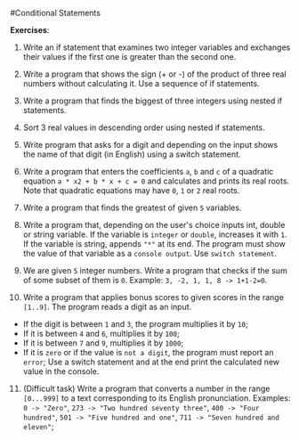 #Conditional Statements

**Exercises**:

01. Write an if statement that examines two integer variables and exchanges their values if the first one is greater than the second one.

02. Write a program that shows the sign (+ or -) of the product of three real numbers without calculating it. Use a sequence of if statements.

03. Write a program that finds the biggest of three integers using nested if statements.

04. Sort 3 real values in descending order using nested if statements.

05. Write program that asks for a digit and depending on the input shows the name of that digit (in English) using a switch statement.

06. Write a program that enters the coefficients ``a``, ``b`` and ``c`` of a quadratic equation ``a * x2 + b * x + c = 0`` and calculates and prints its real roots. Note that quadratic equations may have ``0``, ``1`` or ``2`` real roots.

07. Write a program that finds the greatest of given ``5`` variables.

08. Write a program that, depending on the user's choice inputs int, double or string variable. If the variable is ``integer`` or ``double``, increases it with ``1``. If the variable is string, appends ``"*"`` at its end. The program must show the value of that variable as a ``console output``. Use ``switch statement``.

09. We are given ``5`` integer numbers. Write a program that checks if the sum of some subset of them is ``0``.
Example: ``3, -2, 1, 1, 8 -> 1+1-2=0``.

10. Write a program that applies bonus scores to given scores in the range ``[1..9]``. The program reads a digit as an input.
 * If the digit is between ``1`` and ``3``, the program multiplies it by ``10``; 
 * If it is between ``4`` and ``6``, multiplies it by ``100``;
 * If it is between ``7`` and ``9``, multiplies it by ``1000``;
 * If it is ``zero`` or if the value is ``not a digit``, the program must report an ``error``;
Use a switch statement and at the end print the calculated new value in the console.

11. (Difficult task) Write a program that converts a number in the range ``[0...999]`` to a text corresponding to its English pronunciation. 
Examples:
	``0 -> "Zero"``, 
	``273 -> "Two hundred seventy three"``, 
	``400 -> "Four hundred"``, 
	``501 -> "Five hundred and one"``, 
	``711 -> "Seven hundred and eleven"``;
